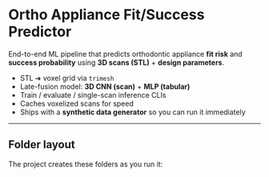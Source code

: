 # Ortho Appliance Fit/Success Predictor

End-to-end ML pipeline that predicts orthodontic appliance **fit risk** and **success probability** using **3D scans (STL)** + **design parameters**.

- STL ➜ voxel grid via `trimesh`
- Late-fusion model: **3D CNN (scan)** + **MLP (tabular)**
- Train / evaluate / single-scan inference CLIs
- Caches voxelized scans for speed
- Ships with a **synthetic data generator** so you can run it immediately

---

## Folder layout

The project creates these folders as you run it:

